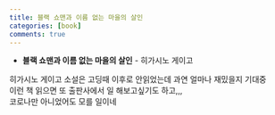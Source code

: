 ```yaml
---
title: 블랙 쇼맨과 이름 없는 마을의 살인
categories: [book]
comments: true
---
```

+ **블랙 쇼맨과 이름 없는 마을의 살인** - 히가시노 게이고   
   
히가시노 게이고 소설은 고딩때 이후로 안읽었는데 과연 얼마나 재밌을지 기대중   
이런 책 읽으면 또 출판사에서 일 해보고싶기도 하고,,,   
코로나만 아니었어도 모를 일이네   
